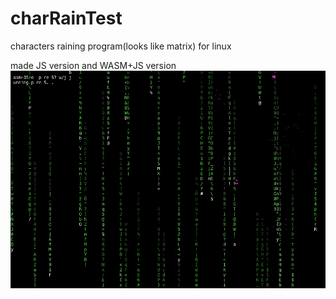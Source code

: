 # charRainTest

characters raining program(looks like matrix) for linux

made JS version and WASM+JS version
![Image of Yaktocat](https://github.com/Momijiichigo/charRainTest/blob/master/screenshot/Screen%20Shot.png)

